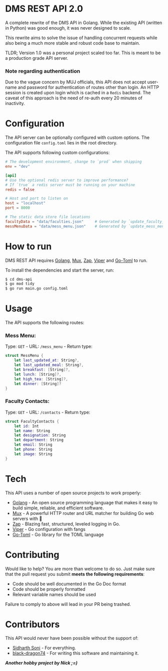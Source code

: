 # DMS REST API 2.0

A complete rewrite of the DMS API in Golang. While the existing API (written in Python) was good enough, it was never
designed to scale.

This rewrite aims to solve the issue of handling concurrent requests while also being a much more stable and robust code
base to maintain.

TLDR; Version 1.0 was a personal project scaled too far. This is meant to be a production grade API server.

### Note regarding authentication

Due to the vague concern by MUJ officials, this API does not accept user-name and password for authentication of routes
other than login. An HTTP session is created upon login which is cached in a `Redis` backend. The caveat of this
approach is the need of re-auth every 20 minutes of inactivity.

# Configuration

The API server can be optionally configured with custom options. The configuration file `config.toml` lies in the root
directory.

The API supports following custom configurations:

```toml
# The development environment, change to `prod` when shipping
env = "dev"

[api]
# Use the optional redis server to improve performance?
# If `true` a redis server must be running on your machine
redis = false

# Host and port to listen on
host = "localhost"
port = 8000

# The static data store file locations
facultyData = "data/faculties.json"     # Generated by `update_faculty_data.py`
messMenuData = "data/mess_menu.json"    # Generated by `update_mess_menu.py`
```

# How to run

DMS REST API requires [Golang], [Mux], [Zap], [Viper] and [Go-Toml] to run.

To install the dependencies and start the server, run:

```sh
$ cd dms-api
$ go mod tidy
$ go run main.go config.toml
```

# Usage

The API supports the following routes:

### Mess Menu:

Type: `GET` - URL: `/mess_menu` - Return type:

```swift
struct MessMenu {
    let last_updated_at: String?,
    let last_updated_meal: String?,
    let breakfast: [String]?,
    let lunch: [String]?,
    let high_tea: [String]?,
    let dinner: [String]?
}
```

### Faculty Contacts:

Type: `GET` - URL: `/contacts` - Return type:

```swift
struct FacultyContacts {
    let id: Int
    let name: String
    let designation: String
    let department: String
    let email: String
    let phone: String
    let image: String
}
```

# Tech

This API uses a number of open source projects to work properly:

* [Golang] - An open source programming language that makes it easy to build simple, reliable, and efficient software.
* [Mux] - A powerful HTTP router and URL matcher for building Go web servers with 🦍
* [Zap] - Blazing fast, structured, leveled logging in Go.
* [Viper] - Go configuration with fangs
* [Go-Toml] - Go library for the TOML language

# Contributing

Would like to help? You are more than welcome to do so. Just make sure that the pull request you submit **meets the
following requirements**:

- Code should be well documented in the Go Doc format
- Code should be properly formatted
- Relevant variable names should be used

Failure to comply to above will lead in your PR being trashed.

# Contributors

This API would never have been possible without the support of:

- [Sidharth Soni](https://github.com/sid-sun) - For everything.
- [black-dragon74](https://github.com/black-dragon74) - For writing this software and maintaining it.

***Another hobby project by Nick ;=)***

<!-- LINKS USED IN THIS MARKDOWN FILE -->

[Golang]: <https://golang.org/>

[Mux]: <https://github.com/gorilla/mux>

[Zap]: <https://github.com/uber-go/zap>

[Viper]: <https://github.com/spf13/viper>

[Go-Toml]: <https://github.com/pelletier/go-toml>
